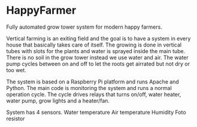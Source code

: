 # HappyFarmer
Fully automated grow tower system for modern happy farmers.

Vertical farming is an exiting field and the goal is to have a system in every house that basically takes care of itself. The growing is done in vertical tubes with slots for the plants and water is sprayed inside the main tube. There is no soil in the grow tower instead we use water and air. The water pump cycles between on and off to let the roots get airrated but not dry or too wet.

The system is based on a Raspberry Pi platform and runs Apache and Python. The main code is monitoring the system and runs a normal operation cycle. The cycle drives relays that turns on/off, water heater, water pump, grow lights and a heater/fan.

System has 4 sensors.
Water temperature
Air temperature
Humidity
Foto resistor
